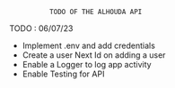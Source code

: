               TODO OF THE ALHOUDA API  


TODO  : 06/07/23

 - Implement .env and add credentials 
 - Create a user Next Id on adding a user 
 - Enable a Logger to log app activity
 - Enable Testing for API 

